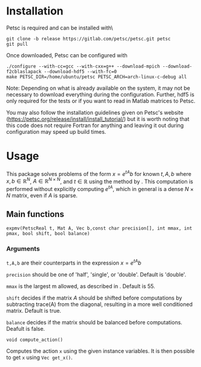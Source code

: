 # Installation #
Petsc is required and can be installed with\\

```
git clone -b release https://gitlab.com/petsc/petsc.git petsc  
git pull
```

Once downloaded, Petsc can be configured with

```
./configure --with-cc=gcc --with-cxx=g++ --download-mpich --download-f2cblaslapack --download-hdf5 --with-fc=0  
make PETSC_DIR=/home/ubuntu/petsc PETSC_ARCH=arch-linux-c-debug all
```

Note: Depending on what is already available on the system, it may not be necessary to download everything during the configuration. Further, hdf5 is only required for the tests or if you want to read in Matlab matrices to Petsc.

You may also follow the installation guidelines given on Petsc's website (https://petsc.org/release/install/install_tutorial/) but it is worth noting that this code does not require Fortran for anything and leaving it out during configuration may speed up build times.

# Usage #
This package solves problems of the form $x=e^{tA}b$ for known $t,A,b$ where $x,b\in \mathbb{R}^N$, $A\in\mathbb{R}^{N\times N}$, and $t\in\mathbb{R}$ using the method by . This computation is performed without explicitly computing $e^{tA}$, which in general is a dense $N\times N$ matrix, even if $A$ is sparse.

## Main functions ##
```
expmv(PetscReal t, Mat A, Vec b,const char precision[], int mmax, int pmax, bool shift, bool balance)
```
### Arguments ###
```t,A,b``` are their counterparts in the expression $x=e^{tA}b$

```precision``` should be one of 'half', 'single', or 'double'. Default is 'double'.

```mmax``` is the largest m allowed, as described in . Default is 55.

```shift``` decides if the matrix $A$ should be shifted before computations by subtracting trace(A) from the diagonal, resulting in a more well conditioned matrix. Default is true.

```balance``` decides if the matrix should be balanced before computations. Deafult is false.

```
void compute_action()
```

Computes the action ```x``` using the given instance variables. It is then possible to get ```x``` using ```Vec get_x()```.
